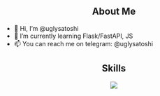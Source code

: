 <h2 align="center">About Me </h2>

- 👋 Hi, I’m @uglysatoshi
- 🌱 I’m currently learning Flask/FastAPI, JS
- 📫 You can reach me on telegram: @uglysatoshi


<h2 align="center">Skills </h2>
<p align="center">
  <a href="https://skillicons.dev">
    <img src="https://skillicons.dev/icons?i=python,golang,vscode,java,js,css,html" />
  </a>
</p>
<p href="https://discord.gg/onlp" align="center">
    <img alt="" src="https://github-readme-stats.vercel.app/api?username=uglysatoshi&theme=tokyonight&show_icons=true">
</p>
